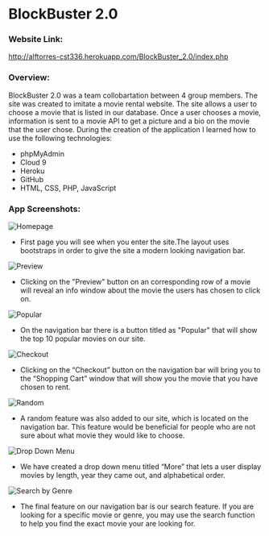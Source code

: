 # BlockBuster 2.0
### Website Link:
http://alftorres-cst336.herokuapp.com/BlockBuster_2.0/index.php

### Overview:
BlockBuster 2.0 was a team collobartation between 4 group members. The site was created to imitate a movie rental website. The site allows a user to choose a movie that is listed in our database. Once a user chooses a movie, information is sent to a movie API to get a picture and a bio on the movie that the user chose. During the creation of the application I learned how to use the following technologies:

+ phpMyAdmin
+ Cloud 9
+ Heroku
+ GitHub
+ HTML, CSS, PHP, JavaScript

### App Screenshots:

![Homepage](http://i66.tinypic.com/2dt4x83.png)

+ First page you will see when you enter the site.The layout uses bootstraps in order to give the site a modern looking navigation bar. 


![Preview](http://i65.tinypic.com/5yauxk.png)

+ Clicking on the "Preview" button on an corresponding row of a movie will reveal an info window about the movie the users has chosen to click on. 


![Popular](http://i64.tinypic.com/20qjd6e.png)

+ On the navigation bar there is a button titled as "Popular" that will show the top 10 popular movies on our site.


![Checkout](http://i64.tinypic.com/vya0wz.png)

+ Clicking on the “Checkout” button on the navigation bar will bring you to the “Shopping Cart” window that will show you the movie that you have chosen to rent. 


![Random](http://i68.tinypic.com/2v34nti.png)

+ A random feature was also added to our site, which is located on the navigation bar. This feature would be beneficial for people who are not sure about what movie they would like to choose. 


![Drop Down Menu](http://i65.tinypic.com/axlhjm.png)

+ We have created a drop down menu titled “More” that lets a user display movies by length, year they came out, and alphabetical order. 


![Search by Genre](http://i65.tinypic.com/2v9stb5.png)

+ The final feature on our navigation bar is our search feature. If you are looking for a specific movie or genre, you may use the search function to help you find the exact movie your are looking for. 

